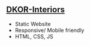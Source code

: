 ## [DKOR-Interiors](https://kunnu1371.github.io/DKOR-Interiors/)

* Static Website
* Responsive/ Mobile friendly
* HTML, CSS, JS
